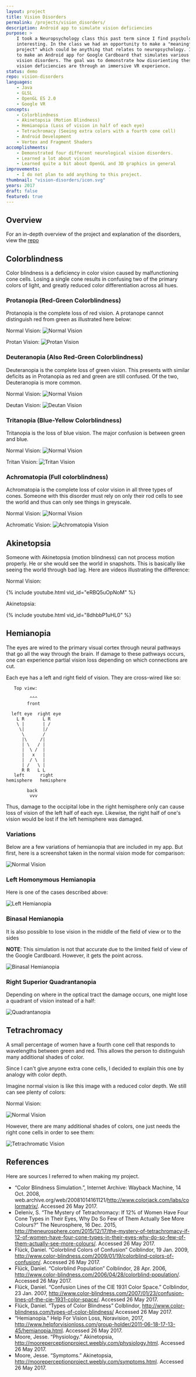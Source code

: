 ```yaml
---
layout: project
title: Vision Disorders
permalink: /projects/vision_disorders/
description: Android app to simulate vision deficiencies
purpose: >
    I took a Neuropsychology class this past term since I find psychology topics
    interesting. In the class we had an opportunity to make a "meaningful
    project" which could be anything that relates to neuropsychology. I decided
    to make an Android app for Google Cardboard that simulates various
    vision disorders. The goal was to demonstrate how disorienting these
    vision deficiencies are through an immersive VR experience.
status: demo
repo: vision-disorders
languages:
    - Java
    - GLSL
    - OpenGL ES 2.0
    - Google VR
concepts:
    - Colorblindness
    - Akinetopsia (Motion Blindness)
    - Hemianopia (Loss of vision in half of each eye)
    - Tetrachromacy (Seeing extra colors with a fourth cone cell)
    - Android Development
    - Vertex and Fragment Shaders
accomplishments:
    - Demonstrated four different neurological vision disorders.
    - Learned a lot about vision
    - Learned quite a bit about OpenGL and 3D graphics in general
improvements:
    - I do not plan to add anything to this project.
thumbnail: "vision-disorders/icon.svg"
years: 2017
draft: false
featured: true
---
```


## Overview

For an in-depth overview of the project and explanation of the disorders,
view the [repo](http://github.com/ptrgags/vision-disorders)

## Colorblindness

Color blindness is a deficiency in color vision caused by malfunctioning
cone cells. Losing a single cone results in confusing two of the primary colors
of light, and greatly reduced color differentiation across all hues.

### Protanopia (Red-Green Colorblindness)

Protanopia is the complete loss of red vision. A protanope cannot distinguish
red from green as illustrated here below:

Normal Vision:
![Normal Vision]({{site-url}}/images/vision-disorders/color_normal.png)

Protan Vision:
![Protan Vision]({{site-url}}/images/vision-disorders/protan.png)

### Deuteranopia (Also Red-Green Colorblindness)

Deuteranopia is the complete loss of green vision. This presents with similar
deficits as in Protanopia as red and green are still confused. Of the two,
Deuteranopia is more common.

Normal Vision:
![Normal Vision]({{site-url}}/images/vision-disorders/color_normal.png)

Deutan Vision:
![Deutan Vision]({{site-url}}/images/vision-disorders/deutan.png)

### Tritanopia (Blue-Yellow Colorblindness)

Tritanopia is the loss of blue vision. The major confusion is between green
and blue.

Normal Vision:
![Normal Vision]({{site-url}}/images/vision-disorders/color_normal2.png)

Tritan Vision:
![Tritan Vision]({{site-url}}/images/vision-disorders/tritan.png)

### Achromatopia (Full colorblindness)

Achromatopia is the complete loss of color vision in all three types of cones.
Someone with this disorder must rely on only their rod cells to see the world
and thus can only see things in greyscale.

Normal Vision:
![Normal Vision]({{site-url}}/images/vision-disorders/color_normal2.png)

Achromatic Vision:
![Achromatopia Vision]({{site-url}}/images/vision-disorders/achromatopia.png)

## Akinetopsia

Someone with Akinetopsia (motion blindness) can not process motion properly.
He or she would see the world in snapshots. This is basically like seeing the
world through bad lag. Here are videos illustrating the difference:

Normal Vision:

{% include youtube.html vid_id="eRBQ5uOpNoM" %}

Akinetopsia:

{% include youtube.html vid_id="8dhbbP1uHL0" %}

## Hemianopia

The eyes are wired to the primary visual cortex through neural pathways
that go all the way through the brain. If damage to these pathways occurs,
one can experience partial vision loss depending on which connections are cut.

Each eye has a left and right field of vision. They are cross-wired like so:

```     
   Top view:

         ^^^
        front

  left eye  right eye
    L R       L R
    \ |       | /
     \|       |/
      \       /
      |\     /|
      | \   / |
      |  \ /  |
      |   x   |
      |  / \  |
      | /   \ |
      R R   L L
   left      right
hemisphere   hemisphere

        back
         vvv
```
Thus, damage to the occipital lobe in the right hemisphere only can cause loss
of vision of the left half of each eye. Likewise, the right half of one's vision
would be lost if the left hemisphere was damaged.

### Variations

Below are a few variations of hemianopia that are included in my app.
But first, here is a screenshot taken in the normal vision mode for
comparison:

![Normal Vision]({{site-url}}/images/vision-disorders/hemi_normal.png)

### Left Homonymous Hemianopia

Here is one of the cases described above:

![Left Hemianopia]({{site-url}}/images/vision-disorders/hemi_left.png)

### Binasal Hemianopia

It is also possible to lose vision in the middle of the field of view
or to the sides

**NOTE**: This simulation is not that accurate due to the limited field of
view of the Google Cardboard. However, it gets the point across.

![Binasal Hemianopia]({{site-url}}/images/vision-disorders/hemi_binasal.png)

### Right Superior Quadrantanopia

Depending on where in the optical tract the damage occurs, one might lose
a quadrant of vision instead of a half:

![Quadrantanopia]({{site-url}}/images/vision-disorders/hemi_quad.png)

## Tetrachromacy

A small percentage of women have a fourth cone cell that responds to
wavelengths between green and red. This allows the person to distinguish many
additional shades of color.

Since I can't give anyone extra cone cells, I decided to explain this one by
analogy with color depth.

Imagine normal vision is like this image with a reduced color depth. We still
can see plenty of colors:

Normal Vision:

![Normal Vision]({{site-url}}/images/vision-disorders/tetra_low.png)

However, there are many additional shades of colors, one just needs the right
cone cells in order to see them:

![Tetrachromatic Vision]({{site-url}}/images/vision-disorders/tetra_high.png)

## References

Here are sources I referred to when making my project.

* “Color Blindness Simulation.”, Internet Archive: Wayback Machine, 14 Oct.
  2008, web.archive.org/web/20081014161121/http://www.colorjack.com/labs/colormatrix/.
  Accessed 26 May 2017. 
* Deleniv, S. “The Mystery of Tetrachromacy: If 12% of Women Have Four Cone
  Types in Their Eyes, Why Do So Few of Them Actually See More Colours?” The
  Neurosphere, 16 Dec. 2015,
  http://theneurosphere.com/2015/12/17/the-mystery-of-tetrachromacy-if-12-of-women-have-four-cone-types-in-their-eyes-why-do-so-few-of-them-actually-see-more-colours/.
  Accessed 26 May 2017.
* Flück, Daniel. “Colorblind Colors of Confusion” Colblindor, 19 Jan. 2009,
  http://www.color-blindness.com/2009/01/19/colorblind-colors-of-confusion/.
  Accessed 26 May 2017.
* Flück, Daniel. “Colorblind Population” Colblindor, 28 Apr. 2006,
  http://www.color-blindness.com/2006/04/28/colorblind-population/.
  Accessed 26 May 2017.
* Flück, Daniel. “Confusion Lines of the CIE 1931 Color Space.” Colblindor,
  23 Jan. 2007,
  http://www.color-blindness.com/2007/01/23/confusion-lines-of-the-cie-1931-color-space/.
  Accessed 26 May 2017.
* Flück, Daniel. “Types of Color Blindness” Colblindor,
  http://www.color-blindness.com/types-of-color-blindness/
  Accessed 26 May 2017.
* “Hemianopia.” Help For Vision Loss, Noravision, 2017,
  http://www.helpforvisionloss.com/group-holder/2011-06-18-17-13-45/hemianopia.html.
  Accessed 26 May 2017.
* Moore, Jesse. “Physiology.” Akinetopsia,
  http://mooreperceptionproject.weebly.com/physiology.html.
  Accessed 26 May 2017.
* Moore, Jesse. “Symptoms.” Akinetopsia,
  http://mooreperceptionproject.weebly.com/symptoms.html. 
  Accessed 26 May 2017.
